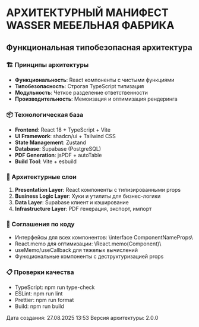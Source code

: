 # АРХИТЕКТУРНЫЙ МАНИФЕСТ WASSER МЕБЕЛЬНАЯ ФАБРИКА
## Функциональная типобезопасная архитектура

### 🏗️ Принципы архитектуры
- **Функциональность**: React компоненты с чистыми функциями
- **Типобезопасность**: Строгая TypeScript типизация
- **Модульность**: Четкое разделение ответственности
- **Производительность**: Мемоизация и оптимизация рендеринга

### 📦 Технологическая база
- **Frontend**: React 18 + TypeScript + Vite
- **UI Framework**: shadcn/ui + Tailwind CSS  
- **State Management**: Zustand
- **Database**: Supabase (PostgreSQL)
- **PDF Generation**: jsPDF + autoTable
- **Build Tool**: Vite + esbuild

### 🎯 Архитектурные слои
1. **Presentation Layer**: React компоненты с типизированными props
2. **Business Logic Layer**: Хуки и утилиты для бизнес-логики
3. **Data Layer**: Supabase клиент и кэширование
4. **Infrastructure Layer**: PDF генерация, экспорт, импорт

### 🔧 Соглашения по коду
- Интерфейсы для всех компонентов: \interface ComponentNameProps\
- React.memo для оптимизации: \React.memo(Component)\
- useMemo/useCallback для тяжелых вычислений
- Функциональные компоненты с деструктуризацией props

### 📋 Проверки качества
- TypeScript: npm run type-check
- ESLint: npm run lint  
- Prettier: npm run format
- Build: npm run build

Дата создания: 27.08.2025 13:53
Версия архитектуры: 2.0.0
